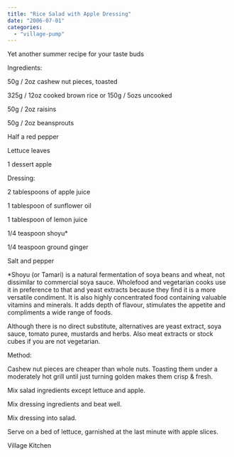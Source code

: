```yaml
---
title: "Rice Salad with Apple Dressing"
date: "2006-07-01"
categories: 
  - "village-pump"
---
```


Yet another summer recipe for your taste buds

Ingredients:

50g / 2oz cashew nut pieces, toasted

325g / 12oz cooked brown rice or 150g / 5ozs uncooked

50g / 2oz raisins

50g / 2oz beansprouts

Half a red pepper

Lettuce leaves

1 dessert apple

Dressing:

2 tablespoons of apple juice

1 tablespoon of sunflower oil

1 tablespoon of lemon juice

1/4 teaspoon shoyu\*

1/4 teaspoon ground ginger

Salt and pepper

\*Shoyu (or Tamari) is a natural fermentation of soya beans and wheat, not dissimilar to commercial soya sauce. Wholefood and vegetarian cooks use it in preference to that and yeast extracts because they find it is a more versatile condiment. It is also highly concentrated food containing valuable vitamins and minerals. It adds depth of flavour, stimulates the appetite and compliments a wide range of foods.

Although there is no direct substitute, alternatives are yeast extract, soya sauce, tomato puree, mustards and herbs. Also meat extracts or stock cubes if you are not vegetarian.

Method:

Cashew nut pieces are cheaper than whole nuts. Toasting them under a moderately hot grill until just turning golden makes them crisp & fresh.

Mix salad ingredients except lettuce and apple.

Mix dressing ingredients and beat well.

Mix dressing into salad.

Serve on a bed of lettuce, garnished at the last minute with apple slices.

Village Kitchen
